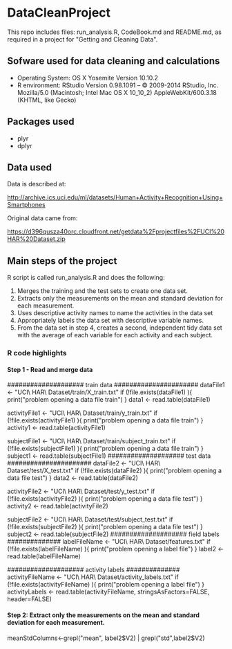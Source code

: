 # DataCleanProject
This repo includes files: run_analysis.R, CodeBook.md and README.md, as required
in a project for "Getting and Cleaning Data".




## Sofware used for data cleaning and calculations

* Operating System: OS X Yosemite Version 10.10.2
* R environment: 
RStudio
Version 0.98.1091 – © 2009-2014 RStudio, Inc.
Mozilla/5.0 (Macintosh; Intel Mac OS X 10_10_2) AppleWebKit/600.3.18 (KHTML, like Gecko)

## Packages used

* plyr
* dplyr

## Data used

Data is described at:

http://archive.ics.uci.edu/ml/datasets/Human+Activity+Recognition+Using+Smartphones

Original data came from: 

https://d396qusza40orc.cloudfront.net/getdata%2Fprojectfiles%2FUCI%20HAR%20Dataset.zip 

## Main steps of the project
R script is called run_analysis.R and does the following: 
 1. Merges the training and the test sets to create one data set.
 2. Extracts only the measurements on the mean and standard deviation for each measurement. 
 3. Uses descriptive activity names to name the activities in the data set
 4. Appropriately labels the data set with descriptive variable names. 
 5. From the data set in step 4, creates a second, independent tidy data set with the average of each variable for each activity and each subject.

### R code highlights
#### Step 1 - Read and merge data
#################### train data ######################
dataFile1 <- "UCI\ HAR\ Dataset/train/X_train.txt"
if (!file.exists(dataFile1) ){
        print("problem opening a data file train")
}
data1 <- read.table(dataFile1)


activityFile1 <- "UCI\ HAR\ Dataset/train/y_train.txt"
if (!file.exists(activityFile1) ){
        print("problem opening a data file train")
}
activity1 <- read.table(activityFile1)


subjectFile1 <- "UCI\ HAR\ Dataset/train/subject_train.txt"
if (!file.exists(subjectFile1) ){
        print("problem opening a data file train")
}
subject1 <- read.table(subjectFile1)
#################### test data ######################
dataFile2 <- "UCI\ HAR\ Dataset/test/X_test.txt"
if (!file.exists(dataFile2) ){
        print("problem opening a data file test")
}
data2 <- read.table(dataFile2)


activityFile2 <- "UCI\ HAR\ Dataset/test/y_test.txt"
if (!file.exists(activityFile2) ){
        print("problem opening a data file test")
}
activity2 <- read.table(activityFile2)


subjectFile2 <- "UCI\ HAR\ Dataset/test/subject_test.txt"
if (!file.exists(subjectFile2) ){
        print("problem opening a data file test")
}
subject2 <- read.table(subjectFile2)
#################### field labels ##############
labelFileName <- "UCI\ HAR\ Dataset/features.txt"
if (!file.exists(labelFileName) ){
        print("problem opening a label file")
}
label2 <- read.table(labelFileName)

#################### activity labels ##############
activityFileName <- "UCI\ HAR\ Dataset/activity_labels.txt"
if (!file.exists(activityFileName) ){
        print("problem opening a label file")
}
activityLabels <- read.table(activityFileName, stringsAsFactors=FALSE, header=FALSE)
#### Step 2:  Extract only the measurements on the mean and standard deviation for each measurement.
meanStdColumns<-grepl("mean", label2$V2) | grepl("std",label2$V2)
